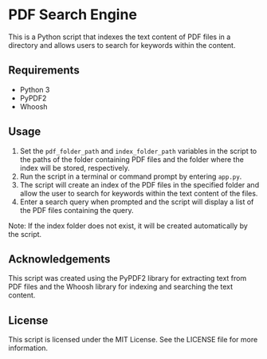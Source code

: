 # PDF Search Engine

This is a Python script that indexes the text content of PDF files in a directory and allows users to search for keywords within the content.

## Requirements

* Python 3
* PyPDF2
* Whoosh

## Usage

1. Set the `pdf_folder_path` and `index_folder_path` variables in the script to the paths of the folder containing PDF files and the folder where the index will be stored, respectively.
2. Run the script in a terminal or command prompt by entering `app.py`.
3. The script will create an index of the PDF files in the specified folder and allow the user to search for keywords within the text content of the files.
4. Enter a search query when prompted and the script will display a list of the PDF files containing the query.

Note: If the index folder does not exist, it will be created automatically by the script.

## Acknowledgements

This script was created using the PyPDF2 library for extracting text from PDF files and the Whoosh library for indexing and searching the text content. 

## License

This script is licensed under the MIT License. See the LICENSE file for more information.
